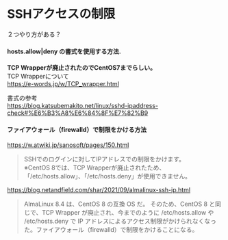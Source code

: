 # SSHアクセスの制限

２つやり方がある？

#### hosts.allow|deny の書式を使用する方法.

**TCP Wrapperが廃止されたのでCentOS7までらしい。**  
TCP Wrapperについて  
https://e-words.jp/w/TCP_wrapper.html  
  
書式の参考  
https://blog.katsubemakito.net/linux/sshd-ipaddress-check#%E6%B3%A8%E6%84%8F%E7%82%B9

#### ファイアウォール（firewalld）で制限をかける方法

https://w.atwiki.jp/sanosoft/pages/150.html

>SSHでのログインに対してIPアドレスでの制限をかけます。  
>※CentOS 8では、TCP Wrapperが廃止されたため、
>「/etc/hosts.allow」、「/etc/hosts.deny」が使用できません。  

https://blog.netandfield.com/shar/2021/09/almalinux-ssh-ip.html

>AlmaLinux 8.4 は、CentOS 8 の互換 OS だ。
>そのため、CentOS 8 と同じで、TCP Wrapper が廃止され、今までのように /etc/hosts.allow や /etc/hosts.deny で IP アドレスによるアクセス制限がかけられなくなった。ファイアウォール（firewalld）で制限をかけることになる。

